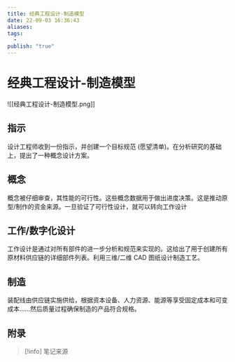 ```yaml
---
title: 经典工程设计-制造模型
date: 22-09-03 16:36:43
aliases: 
tags:
  - 
publish: "true"
---
```


# 经典工程设计-制造模型

![[经典工程设计-制造模型.png]]

## 指示

设计工程师收到一份指示，并创建一个目标规范 (愿望清单)。在分析研究的基础上，提出了一种概念设计方案。

## 概念

概念被仔细审查，其性能的可行性。这些概念数据用于做出进度决策。这是推动原型/制作的资金来源。一旦验证了可行性设计，就可以转向工作设计

## 工作/数字化设计

工作设计是通过对所有部件的进一步分析和规范来实现的。这给出了用于创建所有原材料供应链的详细部件列表。利用三维/二维 CAD 图纸设计制造工艺。

## 制造

装配线由供应链实施供给，根据资本设备、人力资源、能源等享受固定成本和可变成本……然后质量过程确保制造的产品符合规格。


## 附录
> [!info] 笔记来源
> 

